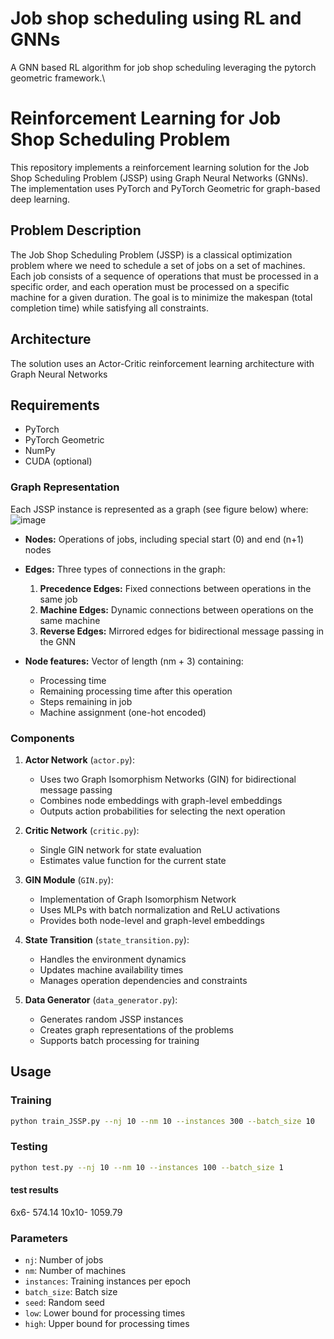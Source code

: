 # Job shop scheduling using RL and GNNs
A  GNN based RL algorithm for job shop scheduling leveraging the pytorch geometric framework.\


# Reinforcement Learning for Job Shop Scheduling Problem

This repository implements a reinforcement learning solution for the Job Shop Scheduling Problem (JSSP) using Graph Neural Networks (GNNs). The implementation uses PyTorch and PyTorch Geometric for graph-based deep learning.

## Problem Description

The Job Shop Scheduling Problem (JSSP) is a classical optimization problem where we need to schedule a set of jobs on a set of machines. Each job consists of a sequence of operations that must be processed in a specific order, and each operation must be processed on a specific machine for a given duration. The goal is to minimize the makespan (total completion time) while satisfying all constraints.

## Architecture

The solution uses an Actor-Critic reinforcement learning architecture with Graph Neural Networks

## Requirements
- PyTorch
- PyTorch Geometric
- NumPy
- CUDA (optional)

### Graph Representation
Each JSSP instance is represented as a graph (see figure below) where:
![image](https://github.com/user-attachments/assets/f8f68257-dabe-47e9-870a-832767b62105)

- **Nodes:** Operations of jobs, including special start (0) and end (n+1) nodes

- **Edges:** Three types of connections in the graph:
  1. **Precedence Edges:** Fixed connections between operations in the same job
  2. **Machine Edges:** Dynamic connections between operations on the same machine
  3. **Reverse Edges:** Mirrored edges for bidirectional message passing in the GNN

- **Node features:** Vector of length (nm + 3) containing:
  - Processing time
  - Remaining processing time after this operation
  - Steps remaining in job
  - Machine assignment (one-hot encoded)


### Components

1. **Actor Network** (`actor.py`):
   - Uses two Graph Isomorphism Networks (GIN) for bidirectional message passing
   - Combines node embeddings with graph-level embeddings
   - Outputs action probabilities for selecting the next operation

2. **Critic Network** (`critic.py`):
   - Single GIN network for state evaluation
   - Estimates value function for the current state

3. **GIN Module** (`GIN.py`):
   - Implementation of Graph Isomorphism Network
   - Uses MLPs with batch normalization and ReLU activations
   - Provides both node-level and graph-level embeddings

4. **State Transition** (`state_transition.py`):
   - Handles the environment dynamics
   - Updates machine availability times
   - Manages operation dependencies and constraints

5. **Data Generator** (`data_generator.py`):
   - Generates random JSSP instances
   - Creates graph representations of the problems
   - Supports batch processing for training

## Usage

### Training
```bash
python train_JSSP.py --nj 10 --nm 10 --instances 300 --batch_size 10
```

### Testing
```bash
python test.py --nj 10 --nm 10 --instances 100 --batch_size 1
```
#### test results
6x6- 574.14
10x10- 1059.79

### Parameters
- `nj`: Number of jobs
- `nm`: Number of machines
- `instances`: Training instances per epoch
- `batch_size`: Batch size
- `seed`: Random seed
- `low`: Lower bound for processing times
- `high`: Upper bound for processing times



